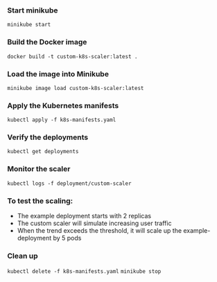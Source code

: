 ### Start minikube
```minikube start```
### Build the Docker image
```docker build -t custom-k8s-scaler:latest . ```

### Load the image into Minikube
```minikube image load custom-k8s-scaler:latest ```

### Apply the Kubernetes manifests
```kubectl apply -f k8s-manifests.yaml```

### Verify the deployments
```kubectl get deployments```

### Monitor the scaler
```kubectl logs -f deployment/custom-scaler```

### To test the scaling:
 - The example deployment starts with 2 replicas
 - The custom scaler will simulate increasing user traffic
 - When the trend exceeds the threshold, it will scale up the example-deployment by 5 pods

### Clean up
```kubectl delete -f k8s-manifests.yaml```
```minikube stop ```
